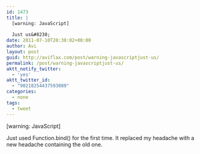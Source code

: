 ```yaml
---
id: 1473
title: |
  [warning: JavaScript]
  
  Just us&#8230;
date: 2011-07-10T20:38:02+00:00
author: Avi
layout: post
guid: http://aviflax.com/post/warning-javascriptjust-us/
permalink: /post/warning-javascriptjust-us/
aktt_notify_twitter:
  - 'yes'
aktt_twitter_id:
  - "90218254437593089"
categories:
  - none
tags:
  - tweet
---
```

[warning: JavaScript]

Just used Function.bind() for the first time. It replaced my headache with a new headache containing the old one.